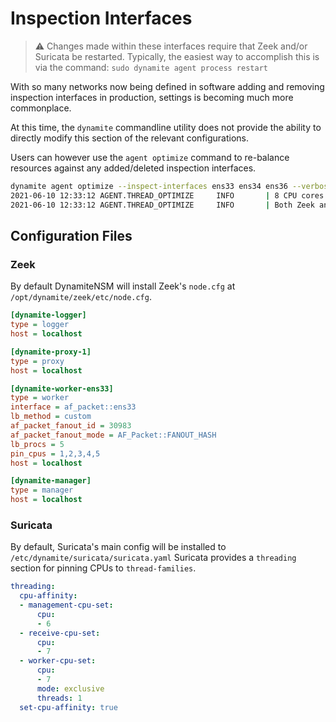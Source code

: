 # Inspection Interfaces

> ⚠️ Changes made within these interfaces require that Zeek and/or Suricata be restarted. Typically, the easiest way to 
> accomplish this is via the command:
> `sudo dynamite agent process restart`

With so many networks now being defined in software adding and removing inspection interfaces in production, settings 
is becoming much more commonplace.

At this time, the `dynamite` commandline utility does not provide the ability to directly modify this section of the 
relevant configurations. 

Users can however use the `agent optimize` command to re-balance resources against any added/deleted inspection interfaces.

```bash
dynamite agent optimize --inspect-interfaces ens33 ens34 ens36 --verbose
2021-06-10 12:33:12 AGENT.THREAD_OPTIMIZE     INFO       | 8 CPU cores detected.
2021-06-10 12:33:12 AGENT.THREAD_OPTIMIZE     INFO       | Both Zeek and Suricata are installed. Allocating 60% of resources to Zeek, 30% to Suricata, and 10% to Kernel.
```

## Configuration Files

### Zeek

By default DynamiteNSM will install Zeek's `node.cfg` at `/opt/dynamite/zeek/etc/node.cfg`.

```ini
[dynamite-logger]
type = logger
host = localhost

[dynamite-proxy-1]
type = proxy
host = localhost

[dynamite-worker-ens33]
type = worker
interface = af_packet::ens33
lb_method = custom
af_packet_fanout_id = 30983
af_packet_fanout_mode = AF_Packet::FANOUT_HASH
lb_procs = 5
pin_cpus = 1,2,3,4,5
host = localhost

[dynamite-manager]
type = manager
host = localhost
```

### Suricata
By default, Suricata's main config will be installed to `/etc/dynamite/suricata/suricata.yaml`
Suricata provides a `threading` section for pinning CPUs to `thread-families`.
```yaml
threading:
  cpu-affinity:
  - management-cpu-set:
      cpu:
      - 6
  - receive-cpu-set:
      cpu:
      - 7
  - worker-cpu-set:
      cpu:
      - 7
      mode: exclusive
      threads: 1
  set-cpu-affinity: true
```